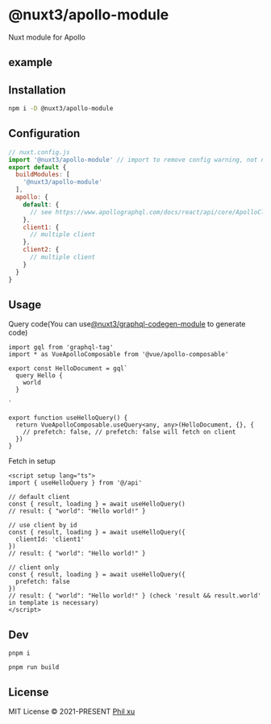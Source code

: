 # @nuxt3/apollo-module

Nuxt module for Apollo

## example 

## Installation

```bash
npm i -D @nuxt3/apollo-module
```

## Configuration
```js
// nuxt.config.js
import '@nuxt3/apollo-module' // import to remove config warning, not necessary
export default {
  buildModules: [
    '@nuxt3/apollo-module'
  ],
  apollo: {
    default: {
      // see https://www.apollographql.com/docs/react/api/core/ApolloClient/#ApolloClient.constructor
    },
    client1: {
      // multiple client
    },
    client2: {
      // multiple client
    }
  }
}
```

## Usage
Query code(You can use[@nuxt3/graphql-codegen-module](https://github.com/newbeea/nuxt3-graphql-codegen-module) to generate code)
```
import gql from 'graphql-tag'
import * as VueApolloComposable from '@vue/apollo-composable'

export const HelloDocument = gql`
  query Hello {
    world
  }

`

export function useHelloQuery() {
  return VueApolloComposable.useQuery<any, any>(HelloDocument, {}, {
    // prefetch: false, // prefetch: false will fetch on client
  })
}
```

Fetch in setup
```
<script setup lang="ts">
import { useHelloQuery } from '@/api'

// default client
const { result, loading } = await useHelloQuery() 
// result: { "world": "Hello world!" }

// use client by id
const { result, loading } = await useHelloQuery({
  clientId: 'client1'
}) 
// result: { "world": "Hello world!" }

// client only 
const { result, loading } = await useHelloQuery({
  prefetch: false
}) 
// result: { "world": "Hello world!" } (check 'result && result.world' in template is necessary)
</script>
```


## Dev

```
pnpm i
```

```
pnpm run build
```



## License

MIT License © 2021-PRESENT [Phil xu](https://github.com/newbeea)
